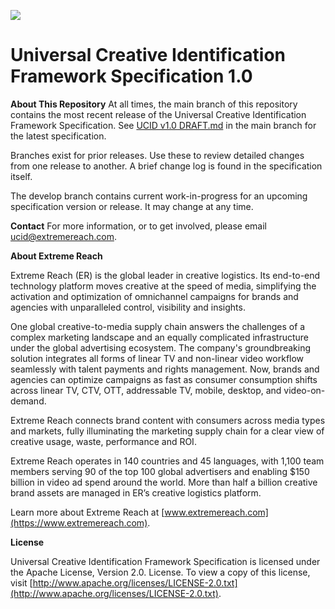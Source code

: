 ![](https://app.extremereach.com/content/images/logo_header.gif)

# Universal Creative Identification Framework Specification 1.0

**About This Repository**
At all times, the main branch of this repository contains the most recent release of the Universal Creative Identification Framework Specification. See [UCID v1.0 DRAFT.md](https://github.com/IABTechLab/ucid/blob/main/spec/UCID%20v1.0%20DRAFT.md) in the main branch for the latest specification.

Branches exist for prior releases. Use these to review detailed changes from one release to another. A brief change log is found in the specification itself.

The develop branch contains current work-in-progress for an upcoming specification version or release. It may change at any time.

**Contact**
For more information, or to get involved, please email ucid@extremereach.com.

**About Extreme Reach**

Extreme Reach (ER) is the global leader in creative logistics. Its end-to-end technology platform moves creative at the speed of media, simplifying the activation and optimization of omnichannel campaigns for brands and agencies with unparalleled control, visibility and insights. 

One global creative-to-media supply chain answers the challenges of a complex marketing landscape and an equally complicated infrastructure under the global advertising ecosystem. The company's groundbreaking solution integrates all forms of linear TV and non-linear video workflow seamlessly with talent payments and rights management. Now, brands and agencies can optimize campaigns as fast as consumer consumption shifts across linear TV, CTV, OTT, addressable TV, mobile, desktop, and video-on-demand. 

Extreme Reach connects brand content with consumers across media types and markets, fully illuminating the marketing supply chain for a clear view of creative usage, waste, performance and ROI. 
 
Extreme Reach operates in 140 countries and 45 languages, with 1,100 team members serving 90 of the top 100 global advertisers and enabling $150 billion in video ad spend around the world. More than half a billion creative brand assets are managed in ER’s creative logistics platform.

Learn more about Extreme Reach at [www.extremereach.com](https://www.extremereach.com).

**License**

Universal Creative Identification Framework Specification is licensed under the Apache License, Version 2.0. License. To view a copy of this license, visit [http://www.apache.org/licenses/LICENSE-2.0.txt](http://www.apache.org/licenses/LICENSE-2.0.txt).

